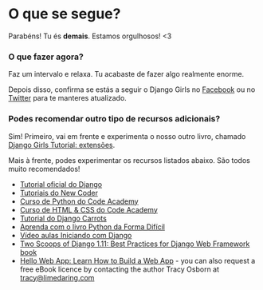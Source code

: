 # O que se segue?

Parabéns! Tu és **demais**. Estamos orgulhosos! <3

### O que fazer agora?

Faz um intervalo e relaxa. Tu acabaste de fazer algo realmente enorme.

Depois disso, confirma se estás a seguir o Django Girls no [Facebook](http://facebook.com/djangogirls) ou no [Twitter](https://twitter.com/djangogirls) para te manteres atualizado.

### Podes recomendar outro tipo de recursos adicionais?

Sim! Primeiro, vai em frente e experimenta o nosso outro livro, chamado [Django Girls Tutorial: extensões](https://djangogirls.gitbooks.io/django-girls-tutorial-extensions/content/).

Mais à frente, podes experimentar os recursos listados abaixo. São todos muito recomendados!

- [Tutorial oficial do Django](https://docs.djangoproject.com/en/1.11/intro/tutorial01/)
- [Tutoriais do New Coder](http://newcoder.io/tutorials/)
- [Curso de Python do Code Academy](https://www.codecademy.com/en/tracks/python)
- [Curso de HTML & CSS do Code Academy](https://www.codecademy.com/tracks/web)
- [Tutorial do Django Carrots](https://github.com/ggcarrots/django-carrots)
- [Aprenda com o livro Python da Forma Difícil](http://learnpythonthehardway.org/book/)
- [Vídeo aulas Iniciando com Django](http://www.gettingstartedwithdjango.com/)
- [Two Scoops of Django 1.11: Best Practices for Django Web Framework book](https://www.twoscoopspress.com/products/two-scoops-of-django-1-11)
- [Hello Web App: Learn How to Build a Web App](https://hellowebapp.com/) - you can also request a free eBook licence by contacting the author Tracy Osborn at <tracy@limedaring.com>